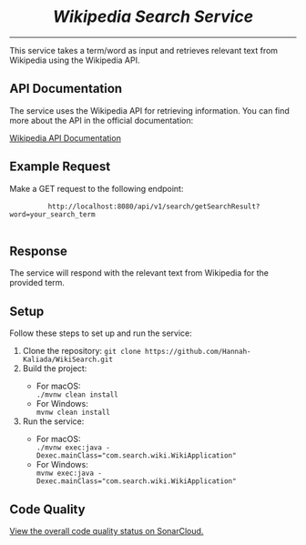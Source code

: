 <h1 align = center><b><i>Wikipedia Search Service</i></b></h1>
<hr>
<p>This service takes a term/word as input and retrieves relevant text from Wikipedia using the Wikipedia API.</p>
 <h2>API Documentation</h2>
<p>The service uses the Wikipedia API for retrieving information. You can find more about the API in the official documentation:</p>
 <p><a href="https://en.wikipedia.org/w/api.php" target="_blank">Wikipedia API Documentation</a></p>
     <h2>Example Request</h2>
    <p>Make a GET request to the following endpoint:</p>
    <pre>
        <code>http://localhost:8080/api/v1/search/getSearchResult?word=your_search_term</code>
    </pre>
    <h2>Response</h2>
    <p>The service will respond with the relevant text from Wikipedia for the provided term.</p>
    <h2>Setup</h2>
<p>Follow these steps to set up and run the service:</p>
<ol>
    <li>Clone the repository: <code>git clone https://github.com/Hannah-Kaliada/WikiSearch.git</code></li>
    <li>Build the project:</li>
        <ul>
            <li>For macOS:</li>
                <code>./mvnw clean install</code>
            <li>For Windows:</li>
                <code>mvnw clean install</code>
        </ul>
    <li>Run the service:</li>
        <ul>
            <li>For macOS:</li>
                <code>./mvnw exec:java -Dexec.mainClass="com.search.wiki.WikiApplication"</code>
            <li>For Windows:</li>
                <code>mvnw exec:java -Dexec.mainClass="com.search.wiki.WikiApplication"</code>
        </ul>
</ol>
    <h2>Code Quality</h2>
   <p><a href="https://sonarcloud.io/summary/overall?id=Hannah-Kaliada_WikiSearch" target="_blank">View the overall code quality status on SonarCloud.</a></p>
